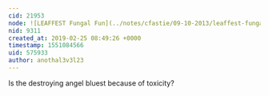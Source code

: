 ```yaml
---
cid: 21953
node: ![LEAFFEST Fungal Fun](../notes/cfastie/09-10-2013/leaffest-fungal-fun)
nid: 9311
created_at: 2019-02-25 08:49:26 +0000
timestamp: 1551084566
uid: 575933
author: anothal3v3l23
---
```


Is the destroying angel bluest because of toxicity? 